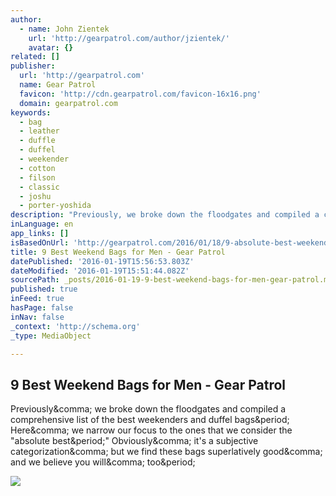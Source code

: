 ```yaml
---
author:
  - name: John Zientek
    url: 'http://gearpatrol.com/author/jzientek/'
    avatar: {}
related: []
publisher:
  url: 'http://gearpatrol.com'
  name: Gear Patrol
  favicon: 'http://cdn.gearpatrol.com/favicon-16x16.png'
  domain: gearpatrol.com
keywords:
  - bag
  - leather
  - duffle
  - duffel
  - weekender
  - cotton
  - filson
  - classic
  - joshu
  - porter-yoshida
description: "Previously, we broke down the floodgates and compiled a comprehensive list of the best weekenders and duffel bags. Here, we narrow our focus to the ones that we consider the \"absolute best.\" Obviously, it's a subjective categorization, but we find these bags superlatively good, and we believe you will, too."
inLanguage: en
app_links: []
isBasedOnUrl: 'http://gearpatrol.com/2016/01/18/9-absolute-best-weekender-bags-every-getaway/?utm_medium=email&utm_source=flipboard'
title: 9 Best Weekend Bags for Men - Gear Patrol
datePublished: '2016-01-19T15:56:53.803Z'
dateModified: '2016-01-19T15:51:44.082Z'
sourcePath: _posts/2016-01-19-9-best-weekend-bags-for-men-gear-patrol.md
published: true
inFeed: true
hasPage: false
inNav: false
_context: 'http://schema.org'
_type: MediaObject

---
```

<article style=""><h1>9 Best Weekend Bags for Men - Gear Patrol</h1><p>Previously&amp;comma; we broke down the floodgates and compiled a comprehensive list of the best weekenders and duffel bags&amp;period; Here&amp;comma; we narrow our focus to the ones that we consider the "absolute best&amp;period;" Obviously&amp;comma; it's a subjective categorization&amp;comma; but we find these bags superlatively good&amp;comma; and we believe you will&amp;comma; too&amp;period;</p><img src="http://cdn.gearpatrol.com/wp-content/uploads/2016/01/weekender-duffle-gear-patrol-feature.jpg" /></article>